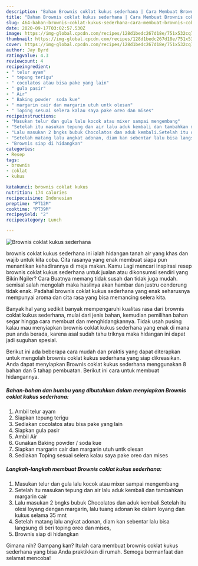 ```yaml
---
description: "Bahan Brownis coklat kukus sederhana | Cara Membuat Brownis coklat kukus sederhana Yang Paling Enak"
title: "Bahan Brownis coklat kukus sederhana | Cara Membuat Brownis coklat kukus sederhana Yang Paling Enak"
slug: 464-bahan-brownis-coklat-kukus-sederhana-cara-membuat-brownis-coklat-kukus-sederhana-yang-paling-enak
date: 2020-09-17T03:02:57.530Z
image: https://img-global.cpcdn.com/recipes/128d1bedc267d18e/751x532cq70/brownis-coklat-kukus-sederhana-foto-resep-utama.jpg
thumbnail: https://img-global.cpcdn.com/recipes/128d1bedc267d18e/751x532cq70/brownis-coklat-kukus-sederhana-foto-resep-utama.jpg
cover: https://img-global.cpcdn.com/recipes/128d1bedc267d18e/751x532cq70/brownis-coklat-kukus-sederhana-foto-resep-utama.jpg
author: Jay Byrd
ratingvalue: 4.3
reviewcount: 4
recipeingredient:
- " telur ayam"
- " tepung terigu"
- " cocolatos atau bisa pake yang lain"
- " gula pasir"
- " Air"
- " Baking powder  soda kue"
- " margarin cair dan margarin utuh untk olesan"
- " Toping sesuai selera kalau saya pake oreo dan mises"
recipeinstructions:
- "Masukan telur dan gula lalu kocok atau mixer sampai mengembang"
- "Setelah itu masukan tepung dan air lalu aduk kembali dan tambahkan margarin cair"
- "Lalu masukan 2 bngks bubuk Chocolatos dan aduk kembali.Setelah itu olesi loyang dengan margarin, lalu tuang adonan ke dalam loyang dan kukus selama 35 mnt"
- "Setelah matang lalu angkat adonan, diam kan sebentar lalu bisa langsung di beri toping oreo dan mises,"
- "Brownis siap di hidangkan"
categories:
- Resep
tags:
- brownis
- coklat
- kukus

katakunci: brownis coklat kukus 
nutrition: 174 calories
recipecuisine: Indonesian
preptime: "PT12M"
cooktime: "PT39M"
recipeyield: "2"
recipecategory: Lunch

---
```



![Brownis coklat kukus sederhana](https://img-global.cpcdn.com/recipes/128d1bedc267d18e/751x532cq70/brownis-coklat-kukus-sederhana-foto-resep-utama.jpg)


brownis coklat kukus sederhana ini ialah hidangan tanah air yang khas dan wajib untuk kita coba. Cita rasanya yang enak membuat siapa pun menantikan kehadirannya di meja makan.
Kamu Lagi mencari inspirasi resep brownis coklat kukus sederhana untuk jualan atau dikonsumsi sendiri yang Bikin Ngiler? Cara Buatnya memang tidak susah dan tidak juga mudah. semisal salah mengolah maka hasilnya akan hambar dan justru cenderung tidak enak. Padahal brownis coklat kukus sederhana yang enak seharusnya mempunyai aroma dan cita rasa yang bisa memancing selera kita.



Banyak hal yang sedikit banyak mempengaruhi kualitas rasa dari brownis coklat kukus sederhana, mulai dari jenis bahan, kemudian pemilihan bahan segar hingga cara membuat dan menghidangkannya. Tidak usah pusing kalau mau menyiapkan brownis coklat kukus sederhana yang enak di mana pun anda berada, karena asal sudah tahu triknya maka hidangan ini dapat jadi suguhan spesial.


Berikut ini ada beberapa cara mudah dan praktis yang dapat diterapkan untuk mengolah brownis coklat kukus sederhana yang siap dikreasikan. Anda dapat menyiapkan Brownis coklat kukus sederhana menggunakan 8 bahan dan 5 tahap pembuatan. Berikut ini cara untuk membuat hidangannya.

<!--inarticleads1-->

##### Bahan-bahan dan bumbu yang dibutuhkan dalam menyiapkan Brownis coklat kukus sederhana:

1. Ambil  telur ayam
1. Siapkan  tepung terigu
1. Sediakan  cocolatos atau bisa pake yang lain
1. Siapkan  gula pasir
1. Ambil  Air
1. Gunakan  Baking powder / soda kue
1. Siapkan  margarin cair dan margarin utuh untk olesan
1. Sediakan  Toping sesuai selera kalau saya pake oreo dan mises




<!--inarticleads2-->

##### Langkah-langkah membuat Brownis coklat kukus sederhana:

1. Masukan telur dan gula lalu kocok atau mixer sampai mengembang
1. Setelah itu masukan tepung dan air lalu aduk kembali dan tambahkan margarin cair
1. Lalu masukan 2 bngks bubuk Chocolatos dan aduk kembali.Setelah itu olesi loyang dengan margarin, lalu tuang adonan ke dalam loyang dan kukus selama 35 mnt
1. Setelah matang lalu angkat adonan, diam kan sebentar lalu bisa langsung di beri toping oreo dan mises,
1. Brownis siap di hidangkan




Gimana nih? Gampang kan? Itulah cara membuat brownis coklat kukus sederhana yang bisa Anda praktikkan di rumah. Semoga bermanfaat dan selamat mencoba!

